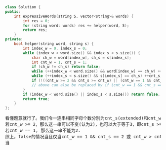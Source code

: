 ```CPP
class Solution {
public:
    int expressiveWords(string S, vector<string>& words) {
        int res = 0;
        for (string word: words) res += helper(word, S);
        return res;
    }
private:
    bool helper(string word, string s) {
        int index_w = 0, index_s = 0;
        while (index_w < word.size() && index_s < s.size()) {
            char ch_w = word[index_w], ch_s = s[index_s];
            int cnt_w = 1, cnt_s = 1;
            if (ch_w != ch_s) return false;
            while (++index_w < word.size() && word[index_w] == ch_w) ++cnt_w;
            while (++index_s < s.size() && s[index_s] == ch_s) ++cnt_s;
            if (!((cnt_w >= 2 && cnt_s >= cnt_w) || (cnt_w == 1 && cnt_s >= 3) || (cnt_w == 1 && cnt_s == 1))) return false;
            // above can also be replaced by if (cnt_w == 1 && cnt_s == 2 || cnt_w > cnt_s) return false;
        }
        if (index_w < word.size() || index_s < s.size()) return false;
        return true;
    }
};
```
<pre>
看懂题意就行了。我们令一连串相同字母个数分别为cnt_s(extended)和cnt_w(original)。
若cnt_w >= 2，那么这一串可以不变(认为2)，也可以大于等于3，即cnt_s >= cnt_w;
若cnt_w == 1, 那么这一串不能为2.
综上，false的情况当且仅当cnt_w == 1 && cnt_s == 2 或 cnt_w > cnt_s。
当
</pre>
